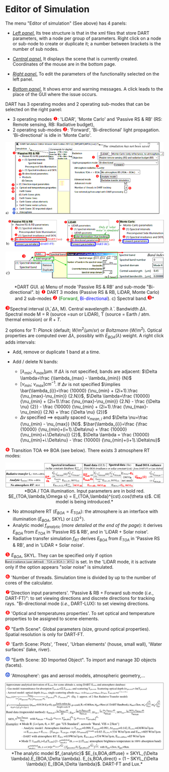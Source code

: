 # Editor of Simulation


The menu "Editor of simulation" (See above) has 4 panels:

- <u>*Left panel.*</u> Its tree structure is that in the xml files that store DART parameters, with a node per group of parameters. Right click on a node or sub-node to create or duplicate it; a number between brackets is the number of sub nodes.

- <u>*Central panel.*</u> It displays the scene that is currently created. Coordinates of the mouse are in the bottom page.

- <u>*Right panel.*</u> To edit the parameters of the functionality selected on the left panel.

- <u>*Bottom panel.*</u> It shows error and warning messages. A click leads to the place of the GUI where the issue occurs.

DART has 3 operating modes and 2 operating sub-modes that can be selected on the right panel:

+ 3 operating modes <img src="../media/1.png" width=15/>: 'LiDAR', 'Monte Carlo' and 'Passive RS & RB' (RS: Remote sensing, RB: Radiative budget),
+ 2 operating sub-modes <img src="../media/2.png" width=15/>: 'Forward', 'Bi-directional' light propagation. 'Bi-directional' is idle in 'Monte Carlo'.

<img src="./media/menu_of_modes.png"></img>

<img src="./media/dart_3_modes.png"></img>

<center><img src="./media/spectral_band.png"><p>*DART GUI. a) Menu of mode 'Passive RS & RB' and sub-mode "Bi-directional". b) <img src="../media/1.png" width=15/> DART 3 modes (Passive RS & RB, LiDAR, Monte Carlo) and 2 sub-modes <img src="../media/2.png" width=15/> (<span style="color:green">Forward</span>, <span style="color:blue">Bi-directional</span>). c) Spectral band.<img src="../media/3.png" width=15/>*</p></img></center>
 

<img src="../media/3.png" width=15/>Spectral interval ($\bar{\lambda}$, $\Delta \lambda$, M). Central wavelength $\bar{\lambda}$ . Bandwidth $\Delta \lambda$. Spectral mode M = R (source =sun or LiDAR),
T (source = Earth / atm. thermal emission) or $R+T$. 

2 options for T: *Planck* (default; $W/m^2/µm/sr$) or *Boltzmann* ($W/m^2$). Optical properties are computed over $\Delta \lambda$, possibly with $E_{BOA}(\lambda)$ weight. A right click adds intervals:

- Add, remove or duplicate 1 band at a time.

- Add / delete N bands:
    - $[\lambda_{min};\:\lambda_{max}] \mu m$. If $\Delta \lambda$ is not specified, bands are adjacent: $\Delta \lambda=\frac {\lambda_{max} - \lambda_{min}} {N}$
    - $[\nu_{min};\:\nu_{max}]cm^{-1}$. If $\Delta \nu$ is not specified $\implies \bar{\lambda_{i}}=\frac {10000} {\nu_{min} + (2i+1).\frac {\nu_{max}-\nu_{min}} {2.N}}$, $\Delta \lambda=\frac {10000} {\nu_{min} + (2i+1).\frac {\nu_{max}-\nu_{min}} {2.N} - \frac {\Delta \nu} {2}} - \frac {10000} {\nu_{min} + (2i+1).\frac {\nu_{max}-\nu_{min}} {2.N} + \frac {\Delta \nu} {2}}$
    - $\Delta \nu$ specified $\implies$ equally spaced $\nu_{mean,i}$ and $\Delta \nu=\frac {\nu_{min} - \nu_{max}} {N}$. $\bar{\lambda_{i}}=\frac {\frac {10000} {\nu_{min}+(i+1).\Delta\nu} + \frac {10000} {\nu_{min}+i.\Delta\nu}} {2}$, $\Delta \lambda = \frac {10000} {\nu_{min}+i.\Delta\nu} - \frac {10000} {\nu_{min}+(i+1).\Delta\nu}$

<img src="../media/4.png" width=15/> Transition TOA $\Leftrightarrow$ BOA (see below). There exists 3 atmosphere RT modes:

<center><img src="./media/boa_toa_illumination.png">*BOA / TOA illumination. Input parameters are in bold red. $E_{TOA,\lambda,\Omega s} = E_{TOA,\lambda}^{cst}.cos(\theta s)$. CIE model is being introduced.*</img></center>

- No atmosphere RT ($E_{BOA} = E_{TOA}$): the atmosphere is an interface with illumination ($E_{BOA}$, SKYL) or $L(\Omega^{\downarrow})$.
- Analytic model $f_{analytic}$ (*more detailed at the end of the page*): it derives $E_{BOA}$ from $E_{TOA}$ in 'Passive RS & RB', and in 'LiDAR + Solar noise'.
- Radiative transfer simulation $f_{RT}$ derives $E_{BOA}$ from $E_{TOA}$ in 'Passive RS & RB', and in 'LiDAR + Solar noise'.

<img src="../media/5.png" width=15/> $E_{BOA}$, SKYL. They can be specified only if option <img src="../media/editor_of_simulation_option.png" width=220> is set. In the 'LiDAR mode, it is activate only if the option appears "solar noise" is simulated.

<img src="../media/6.png" width=15/> 'Number of threads. Simulation time is divided by up to the number of cores of the calculator.

<img src="../media/7.png" width=15/>'Direction input parameters'. "Passive & RB + Forward sub mode (*i.e.*, DART-FT)": to set viewing directions and discrete directions for tracking rays. "Bi-directional mode (*i.e.*, DART-LUX): to set viewing directions.

<img src="../media/8.png" width=15/> 'Optical and temperatures properties'. To set optical and temperature properties to be assigned to scene elements.

<img src="../media/9.png" width=15/> "Earth Scene". Global parameters (size, ground optical properties). Spatial resolution is only for DART-FT.

<img src="../media/10.png" width=15/> 'Earth Scene: Plots', 'Trees', 'Urban elements' (house, small wall), 'Water surfaces' (lake, river).

<img src="../media/11.png" width=15/> "Earth Scene: 3D Imported Object". To import and manage 3D objects (facets).

<img src="../media/12.png" width=15/> 'Atmosphere':  gas and aerosol models, atmospheric geometry,...


<center><img src="./media/analytic_model.png">*The analytic model $f_{analytic}$ $E_{s,BOA,diffuse} = SKYL_{\Delta \lambda}.E_{BOA,\Delta \lambda}. E_{s,BOA,direct} = (1 – SKYL_{\Delta \lambda}) E_{BOA,\Delta \lambda}$. DART-FT and Lux.*</img></center>
